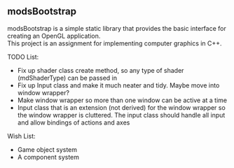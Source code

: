 ## modsBootstrap

modsBootstrap is a simple static library that provides the basic interface for creating an OpenGL application.  
This project is an assignment for implementing computer graphics in C++.

TODO List:
- Fix up shader class create method, so any type of shader (mdShaderType) can be passed in
- Fix up Input class and make it much neater and tidy. Maybe move into window wrapper?
- Make window wrapper so more than one window can be active at a time
- Input class that is an extension (not derived) for the window wrapper so the window wrapper is cluttered.
The input class should handle all input and allow bindings of actions and axes

Wish List:
- Game object system
- A component system